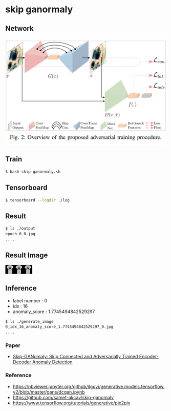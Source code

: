 # skip ganormaly

## Network
![skip-ganormaly network](./images/skipgan2.png)

## Train
```bash
$ bash skip-ganormaly.sh
```

## Tensorboard
```bash
$ tensorboard --logdir ./log
```

## Result
```bash
$ ls ./output
epoch_0_0.jpg
....
```

## Result Image
![fashin mnist](./images/0_idx_280_anomaly_score_2.535538911819458_0.jpg)

## Inference
- label number : 0
- idx : 16 
- anomaly_score : 1.7745494842529297
```bash
$ ls ./generate_image
0_idx_16_anomaly_score_1.7745494842529297_0.jpg
....
```

### Paper
- [Skip-GANomaly: Skip Connected and Adversarially Trained Encoder-Decoder Anomaly Detection](https://arxiv.org/abs/1901.08954)

### Reference
 - https://nbviewer.jupyter.org/github/ilguyi/generative.models.tensorflow.v2/blob/master/gans/dcgan.ipynb
 - https://github.com/samet-akcay/skip-ganomaly
 - https://www.tensorflow.org/tutorials/generative/pix2pix
